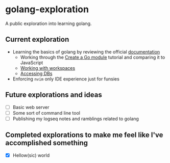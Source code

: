 # golang-exploration
A public exploration into learning golang.

## Current exploration
* Learning the basics of golang by reviewing the official [documentation](https://go.dev/)
  * Working through the [Create a Go module](https://go.dev/doc/tutorial/create-module) tutorial and comparing it to JavaScript
  * [Working with workspaces](https://go.dev/doc/tutorial/workspaces)
  * [Accessing DBs](https://go.dev/doc/tutorial/database-access)
* Enforcing `nvim` only IDE experience just for funsies

## Future explorations and ideas
- [ ] Basic web server
- [ ] Some sort of command line tool
- [ ] Publishing my logseq notes and ramblings related to golang

## Completed explorations to make me feel like I've accomplished something
- [X] Hellow(sic) world
